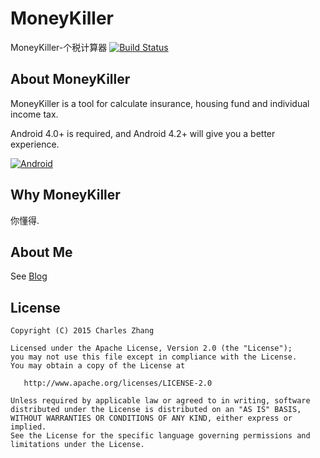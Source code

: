# MoneyKiller
MoneyKiller-个税计算器
[![Build Status](https://travis-ci.org/zhangchaoxu/MoneyKiller.png?branch=master)](https://travis-ci.org/zhangchaoxu/MoneyKiller)

## About MoneyKiller
MoneyKiller is a tool for calculate insurance, housing fund and individual income tax.

Android 4.0+ is required, and Android 4.2+ will give you a better experience.

[![Android](http://mudlab9.com/static/image/btn_android.png)](https://play.google.com/store/apps/details?id=)

## Why MoneyKiller
你懂得.

## About Me
See [Blog](http://lean56.com)

## License

    Copyright (C) 2015 Charles Zhang

    Licensed under the Apache License, Version 2.0 (the "License");
    you may not use this file except in compliance with the License.
    You may obtain a copy of the License at

       http://www.apache.org/licenses/LICENSE-2.0

    Unless required by applicable law or agreed to in writing, software
    distributed under the License is distributed on an "AS IS" BASIS,
    WITHOUT WARRANTIES OR CONDITIONS OF ANY KIND, either express or implied.
    See the License for the specific language governing permissions and
    limitations under the License.

